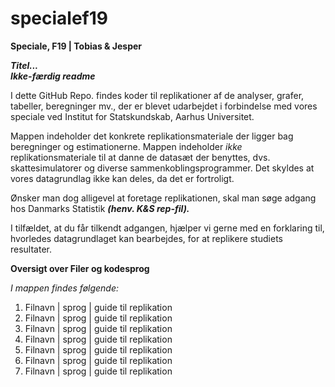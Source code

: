 # specialef19
**Speciale, F19 | Tobias & Jesper**
   
***Titel...***  
***Ikke-færdig readme***
  
I dette GitHub Repo. findes koder til replikationer af de analyser, grafer, tabeller, beregninger mv., der
er blevet udarbejdet i forbindelse med vores speciale ved Institut for Statskundskab, Aarhus Universitet.

Mappen indeholder det konkrete replikationsmateriale der ligger bag beregninger og estimationerne.
Mappen indeholder *ikke* replikationsmateriale til at danne de datasæt der benyttes, dvs. skattesimulatorer og diverse sammenkoblingsprogrammer. Det skyldes at vores datagrundlag ikke kan deles, da det er fortroligt.
  
Ønsker man dog alligevel at foretage replikationen, skal man søge adgang hos Danmarks Statistik ***(henv. K&S rep-fil).***
  
I tilfældet, at du får tilkendt adgangen, hjælper vi gerne med en forklaring til, hvorledes datagrundlaget kan bearbejdes, for at replikere studiets resultater.
  
**Oversigt over Filer og kodesprog**

*I mappen findes følgende:*

1. Filnavn | sprog | guide til replikation
2. Filnavn | sprog | guide til replikation
3. Filnavn | sprog | guide til replikation
4. Filnavn | sprog | guide til replikation
5. Filnavn | sprog | guide til replikation
6. Filnavn | sprog | guide til replikation
7. Filnavn | sprog | guide til replikation
